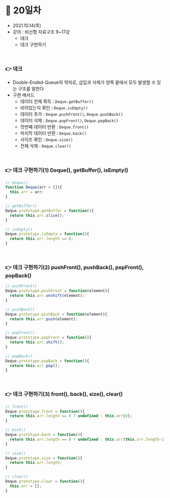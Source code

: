 # 📌 20일차 
- 2021.10.14(목)
- 강의 : 비선형 자료구조 9~17강
  - 데크
  - 데크 구현하기
  
<br>

### 👉 데크
- Double-Ended-Queue의 약자로, 삽입과 삭제가 양쪽 끝에서 모두 발생할 수 있는 구조를 말한다
- 구현 메서드
  - 데이터 전체 획득 : `Deque.getBuffer()`
  - 비어있는지 확인 : `Deque.isEmpty()`
  - 데이터 추가 : `Deque.pushFront()`, `Deque.pushBack()`
  - 데이터 삭제 : `Deque.popFront()`, `Deque.popBack()`
  - 첫번째 데이터 반환 : `Deque.front()`
  - 마지막 데이터 반환 : `Deque.back()`
  - 사이즈 확인 : `Deque.size()`
  - 전체 삭제 : `Deque.clear()`
<br> 



### 👉 데크 구현하기(1) Deque(), getBuffer(), isEmpty()
```javascript
// Deque()
function Deque(arr = []){
  this.arr = arr;
}

// getBuffer()
Deque.prototype.getBuffer = function(){
  return this.arr.slice();
}

// isEmpty()
Deque.prototype.isEmpty = function(){
  return this.arr.length == 0;
}
```

<br>




### 👉 데크 구현하기(2) pushFront(), pushBack(), popFront(), popBack()
```javascript
// pushFront()
Deque.prototype.pushFront = function(element){
  return this.arr.unshift(element);
}

// pushBack()
Deque.prototype.pushBack = function(element){
  return this.arr.push(element);
}

// popFront()
Deque.prototype.popFront = function(){
  return this.arr.shift();
}

// popBack()
Deque.prototype.popBack = function(){
  return this.arr.pop();
}
```

<br>




### 👉 데크 구현하기(3) front(), back(), size(), clear()
```javascript
// front()
Deque.prototype.front = function(){
  return this.arr.length == 0 ? undefined : this.arr[0];
}

// back()
Deque.prototype.back = function(){
  return this.arr.length == 0 ? undefined : this.arr[this.arr.length-1];
}

// size()
Deque.prototype.size = function(){
  return this.arr.length;
}

// clear()
Deque.prototype.clear = function(){
  this.arr = [];
}

```

<br>

